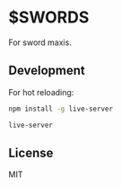# $SWORDS

For sword maxis.

## Development

For hot reloading:

```bash
npm install -g live-server

live-server
```

## License

MIT